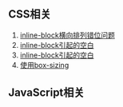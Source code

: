 ## CSS相关
1. [inline-block横向排列错位问题](./CSS/使用inline-block横向排列的问题.md)
2. [inline-block引起的空白](./CSS/inline-block引起的空白.md)
3. [inline-block引起的空白](./CSS/inline-block使用calc宽度占据剩余100%.md)
4. [使用box-sizing](./CSS/使用box-sizing.md)

## JavaScript相关